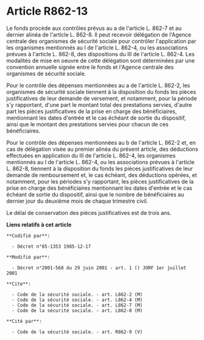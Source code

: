 # Article R862-13

Le fonds procède aux contrôles prévus au a de l'article L. 862-7 et au dernier alinéa de l'article L. 862-8. Il peut recevoir
délégation de l'Agence centrale des organismes de sécurité sociale pour contrôler l'application par les organismes mentionnés
au I de l'article L. 862-4, ou les associations prévues à l'article L. 862-8, des dispositions du III de l'article L. 862-4.
Les modalités de mise en oeuvre de cette délégation sont déterminées par une convention annuelle signée entre le fonds et
l'Agence centrale des organismes de sécurité sociale.

Pour le contrôle des dépenses mentionnées au a de l'article L. 862-2, les organismes de sécurité sociale tiennent à la
disposition du fonds les pièces justificatives de leur demande de versement, et notamment, pour la période s'y rapportant,
d'une part le montant total des prestations servies, d'autre part les pièces justificatives de la prise en charge des
bénéficiaires, mentionnant les dates d'entrée et le cas échéant de sortie du dispositif, ainsi que le montant des prestations
servies pour chacun de ces bénéficiaires.

Pour le contrôle des dépenses mentionnées au b de l'article L. 862-2 et, en cas de délégation visée au premier alinéa du
présent article, des déductions effectuées en application du III de l'article L. 862-4, les organismes mentionnés au I de
l'article L. 862-4, ou les associations prévues à l'article L. 862-8, tiennent à la disposition du fonds les pièces
justificatives de leur demande de remboursement et, le cas échéant, des déductions opérées, et notamment, pour les périodes
s'y rapportant, les pièces justificatives de la prise en charge des bénéficiaires mentionnant les dates d'entrée et le cas
échéant de sortie du dispositif, ainsi que le nombre de bénéficiaires au dernier jour du deuxième mois de chaque trimestre
civil.

Le délai de conservation des pièces justificatives est de trois ans.

**Liens relatifs à cet article**

	**Codifié par**:

	  - Décret n°85-1353 1985-12-17

	**Modifié par**:

	  - Décret n°2001-568 du 29 juin 2001 - art. 1 () JORF 1er juillet 2001

	**Cite**:

	  - Code de la sécurité sociale. - art. L862-2 (M)
	  - Code de la sécurité sociale. - art. L862-4 (M)
	  - Code de la sécurité sociale. - art. L862-7 (M)
	  - Code de la sécurité sociale. - art. L862-8 (M)

	**Cité par**:

	  - Code de la sécurité sociale. - art. R862-9 (V)
